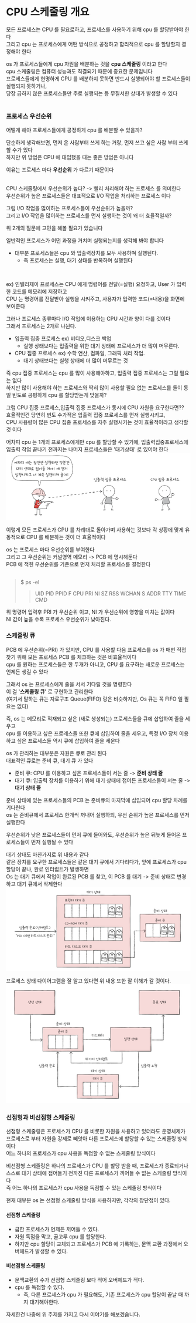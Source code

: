 # CPU 스케줄링 개요
모든 프로세스는 CPU 를 필요로하고, 프로세스를 사용하기 위해 cpu 를 할당받아야 한다 <br>
그리고 cpu 는 프로세스에게 어떤 방식으로 공정하고 합리적으로 cpu 를 할당할지 결정해야 한다 <br>

os 가 프로세스들에게 cpu 자원을 배분하는 것을 **cpu 스케줄링** 이라고 한다 <br>
cpu 스케줄링은 컴퓨터 성능과도 직결되기 때문에 중요한 문제입니다 <br>
프로세스들에게 현명하게 CPU 를 배분하지 못하면 반드시 실행되어야 할 프로세스들이 실행되지 못하거나, <br>
당장 급하지 않은 프로세스들만 주로 실행되는 등 무질서한 상태가 발생할 수 있다 <br><br>

### 프로세스 우선순위
어떻게 해야 프로세스들에게 공정하게 cpu 를 배분할 수 있을까? <br>

단순하게 생각해보면, 먼저 온 사람부터 쓰게 하는 거랑, 먼저 쓰고 싶은 사람 부터 쓰게 할 수가 있다 <br>
하지만 위 방법은 CPU 에 대입했을 때는 좋은 방법은 아니다 <br>

이유는 프로세스 마다 **우선순위** 가 다르기 때문이다 <br><br>

CPU 스케줄링에서 우선순위가 높다? -> 빨리 처리해야 하는 프로세스 를 의미한다 <br>
우선순위가 높은 프로세스들은 대표적으로 I/O 작업을 처리하는 프로세스 이다 <br>

그럼 I/O 작업을 많이하는 프로세스들이 우선순위가 높을까? <br>
그리고 I/O 작업을 많이하는 프로세스를 먼저 실행하는 것이 왜 더 효율적일까? <br>

위 2개의 질문에 고민을 해볼 필요가 있습니다 <br>

일반적인 프로세스가 어떤 과정을 거치며 실행되는지를 생각해 봐야 합니다 <br>
- 대부분 프로세스들은 cpu 와 입출력장치를 모두 사용하며 실행된다.
  - 즉 프로세스는 실행, 대기 상태를 반복하며 실행된다

<br>

ex) 인텔리제이 프로세스는 CPU 에게 명령어를 전달(=실행) 요청하고, User 가 입력한 코드를 메모리에 저장하고 <br>
CPU 는 명령어를 전달받아 실행을 시켜주고, 사용자가 입력한 코드(=내용)을 화면에 보여준다 <br>

그러나 프로세스 종류마다 I/O 작업에 이용하는 CPU 시간과 양이 다를 것이다 <br>
그래서 프로세스는 2개로 나뉜다.
- 입출력 집중 프로세스 ex) 비디오,디스크 백업
  - 실행 상태보다는 입출력을 위한 대기 상태에 프로세스가 더 많이 머무른다.
- CPU 집중 프로세스 ex) 수학 연산, 컴파일, 그래픽 처리 작업.
  - 대기 상태보다는 실행 상태에 더 많이 머무르는 것

즉 cpu 집중 프로세스는 cpu 를 많이 사용해야하고, 입출력 집중 프로세스는 그럴 필요는 없다 <br>
하지만 많이 사용해야 하는 프로세스와 딱히 많이 사용할 필요 없는 프로세스를 둘이 동일 빈도로 공평하게 cpu 를 할당받는게 맞을까? <br>

그럼 CPU 집중 프로세스,입출력 집중 프로세스가 동시에 CPU 자원을 요구한다면?? <br>
효율적인건 당연히 빈도 수가적은 입출력 집중 프로세스를 먼저 실행시키고, <br>
CPU 사용량이 많은 CPU 집중 프로세스를 자주 실행시키는 것이 효율적이라고 생각할 것 이다 <br>

어차피 cpu 는 1개의 프로세스에게만 cpu 를 할당할 수 있기에, 입출력집중프로세스에 입출력 작업 끝나기 전까지는 나머지 프로세스들은 '대기상태' 로 있어야 한다 <br>
![img_5.png](img/img_5.png)<br>

이렇게 모든 프로세스가 CPU 를 차례대로 돌아가며 사용하는 것보다 각 상황에 맞게 유동적으로 CPU 를 배분하는 것이 더 효율적이다 <br>

os 는 프로세스 마다 우선순위를 부여한다 <br>
그리고 그 우선순위는 커널영역 메모리 -> PCB 에 명시해둔다 <br>
PCB 에 적힌 우선순위를 기준으로 먼저 처리할 프로세스를 결정한다 <br><br>

> $ ps -el
> >   UID   PID  PPID        F CPU PRI NI       SZ    RSS WCHAN     S             ADDR TTY           TIME CMD

위 명령어 입력후 PRI 가 우선순위 이고, NI 가 우선순위에 영향을 미치는 값이다 <br>
NI 값이 높을 수록 프로세스 우선순위가 낮아진다.

### 스케줄링 큐
PCB 에 우선순위(=PRI) 가 있지만, CPU 를 사용할 다음 프로세스를 os 가 매번 직접 찾기 위해 모든 프로세스 PCB 를 체크하는 것은 비효율적이다 <br>
cpu 를 원하는 프로세스들은 한 두개가 아니고, CPU 를 요구하는 새로운 프로세스는 언제든 생길 수 있다 <br>

그래서 os 는 프로세스에게 줄을 서서 기다릴 것을 명령한다 <br>
이 걸 '**스케줄링 큐**' 로 구현하고 관리한다 <br>
(여기서 말하는 큐는 자료구조 Queue(FIFO) 랑은 비슷하지만, Os 큐는 꼭 FIFO 일 필요는 없다)<br>

즉, os 는 메모리로 적재되고 싶은 (새로 생성되는) 프로세스들을 큐에 삽입하여 줄을 세우고 <br>
cpu 를 이용하고 싶은 프로레스들 또한 큐에 삽입하여 줄을 세우고, 특정 I/O 장치 이용하고 싶은 프로세스들 역시 큐에 삽입하여 줄을 세운다 <br>

os 가 관리하는 대부분은 자원은 큐로 관리 된다 <br>
대표적인 큐로는 준비 큐, 대기 큐 가 있다 <br>
- 준비 큐: CPU 를 이용하고 싶은 프로세스들이 서는 줄 -> **준비 상태 줄**
- 대기 큐: 입출력 장치를 이용하기 위해 대기 상태에 접어든 프로세스들이 서는 줄 -> **대기 상태 줄**

준비 상태에 있는 프로세스들의 PCB 는 준비큐의 마지막에 삽입되어 cpu 할당 차례를 기다린다 <br>
os 는 준비큐에서 프로세스 한개씩 꺼내어 실행하되, 우선 순위가 높은 프로세스를 먼저 실행한다 <br>

우선순위가 낮은 프로세스들이 먼저 큐에 들어와도, 우선순위가 높은 뒤늦게 들어온 프로세스들이 먼저 실행될 수 있다 <br>

대기 상태도 마찬가지로 위 내용과 같다 <br>
같은 장치를 요구한 프로세스들은 같은 대기 큐에서 기다리다가, 앞에 프로세스가 cpu 할당이 끝나, 완료 인터럽트가 발생하면 <br>
Os 는 대기 큐에서 작업이 완료된 PCB 를 찾고, 이 PCB 를 대기 -> 준비 상태로 변경하고 대기 큐에서 삭제한다 <br>
![img_6.png](img/img_6.png)<br>

프로세스 상태 다이어그램을 잘 알고 있다면 위 내용 또한 잘 이해가 갈 것이다.<br>
![img_7.png](img/img_7.png)<br>

### 선점형과 비선점형 스케줄링
선점형 스케줄링은 프로세스가 CPU 를 비롯한 자원을 사용하고 있더라도 운영체제가 프로세스로 부터 자원을 강제로 빼앗아 다른 프로세스에 할당할 수 있는 스케줄링 방식이다 <br>
어느 하나의 프로세스가 cpu 사용을 독점할 수 없는 스케줄링 방식이다 <br>

비선점형 스케줄링은 하나의 프로세스가 CPU 를 할당 받을 때, 프로세스가 종료되거나 스스로 대기 상태에 접어들기 전까진 다른 프로세스가 끼어들 수 없는 스케줄링 방식이다 <br>
즉 어느 하나의 프로세스가 cpu 사용을 독점할 수 있는 스케줄링 방식이다 <br>

현재 대부분 os 는 선점형 스케줄링 방식을 사용하지만, 각각의 장단점이 있다. 

#### 선점형 스케줄링
- 급한 프로세스가 언제든 끼어들 수 있다.
- 자원 독점을 막고, 골고루 cpu 를 할당한다.
- 하지만 cpu 할당이 교체되고 프로세스가 PCB 에 기록하는, 문맥 교환 과정에서 오버헤드가 발생할 수 있다.

#### 비선점형 스케줄링
- 문맥교환의 수가 선점형 스케줄링 보다 적어 오버헤드가 적다.
- cpu 를 독점할 수 있다.
  - 즉, 다른 프로세스가 cpu 가 필요해도, 기존 프로세스가 cpu 할당이 끝날 때 까지 대기해야한다.

자세한건 나중에 위 주제를 가지고 다시 이야기를 해보겠습니다.